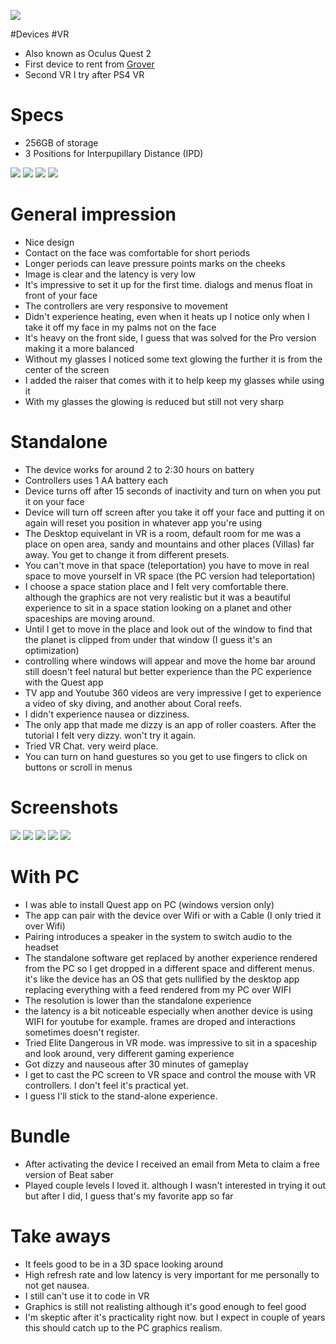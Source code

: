 ![](/public/47c5e0e1c40e096296b6fdf5098a9e10f8ef43623f163a698918d42da9c2b366.jpg)

#Devices #VR 

- Also known as Oculus Quest 2
- First device to rent from [Grover](https://www.grover.com/)
- Second VR I try after PS4 VR

# Specs

- 256GB of storage
- 3 Positions for Interpupillary Distance (IPD)

![](/public/6de7720b7dbf948e0dd77f0d33f781224e0590f8c2128daa0d871d7e3ddd5020.jpg)
![](/public/eee6a3b3c1aec01a09c25bdd89dbea21f5b747e3c4a5d815380de6e731dcaaae.jpg)
![](/public/e257183a0d2f39779bb8180f46c5f408a22a283662bc14502cbf3e77761ffdc2.jpg)
![](/public/720a412976cce4e8a7b977a6d00421804783e4d620b31e3cbfd625ec72538ea3.jpg)

# General impression

- Nice design
- Contact on the face was comfortable for short periods
- Longer periods can leave pressure points marks on the cheeks
- Image is clear and the latency is very low
- It's impressive to set it up for the first time. dialogs and menus float in front of your face
- The controllers are very responsive to movement
- Didn't experience heating, even when it heats up I notice only when I take it off my face in my palms not on the face
- It's heavy on the front side, I guess that was solved for the Pro version making it a more balanced
- Without my glasses I noticed some text glowing the further it is from the center of the screen
- I added the raiser that comes with it to help keep my glasses while using it
- With my glasses the glowing is reduced but still not very sharp

# Standalone 

- The device works for around 2 to 2:30 hours on battery
- Controllers uses 1 AA battery each
- Device turns off after 15 seconds of inactivity and turn on when you put it on your face
- Device will turn off screen after you take it off your face and putting it on again will reset you position in whatever app you're using
- The Desktop equivelant in VR is a room, default room for me was a place on open area, sandy and mountains and other places (Villas) far away. You get to change it from different presets.
- You can't move in that space (teleportation) you have to move in real space to move yourself in VR space (the PC version had teleportation)
- I choose a space station place and I felt very comfortable there. although the graphics are not very realistic but it was a beautiful experience to sit in a space station looking on a planet and other spaceships are moving around.
- Until I get to move in the place and look out of the window to find that the planet is clipped from under that window (I guess it's an optimization)
- controlling where windows will appear and move the home bar around still doesn't feel natural but better experience than the PC experience with the Quest app
- TV app and Youtube 360 videos are very impressive I get to experience a video of sky diving, and another about Coral reefs.
- I didn't experience nausea or dizziness.
- The only app that made me dizzy is an app of roller coasters. After the tutorial I felt very dizzy. won't try it again.
- Tried VR Chat. very weird place.
- You can turn on hand guestures so you get to use fingers to click on buttons or scroll in menus

# Screenshots

![](/public/daa29ba9b10220d20eba5a3e80ea35dbc90e6ff07d51a321dffe30bebe38c24f.jpg)
![](/public/40498ec915e72b4206c6e73cf71fa9a7c11ca150b37ff6bb3039dbe38e234d19.jpg)
![](/public/e45c02e077f47e5949c93b717853406cdc6dbc9cbfb627ee25a11cf82722776e.jpg)
![](/public/d7adb78879594848a303b8449bafa6bf6e0104fa28c0281fdc970c7ab52471cd.jpg)
![](/public/50b46ffb81df2d435aa94bda36c4bd1b802835ea2f2d6a2dd08a0822514d34b1.jpg)

# With PC

- I was able to install Quest app on PC (windows version only)
- The app can pair with the device over Wifi or with a Cable (I only tried it over Wifi)
- Pairing introduces a speaker in the system to switch audio to the headset
- The standalone software get replaced by another experience rendered from the PC so I get dropped in a different space and different menus. it's like the device has an OS that gets nullified by the desktop app replacing everything with a feed rendered from my PC over WIFI
- The resolution is lower than the standalone experience
- the latency is a bit noticeable especially when another device is using WIFI for youtube for example. frames are droped and interactions sometimes doesn't register.
- Tried Elite Dangerous in VR mode. was impressive to sit in a spaceship and look around, very different gaming experience
- Got dizzy and nauseous after 30 minutes of gameplay
- I get to cast the PC screen to VR space and control the mouse with VR controllers. I don't feel it's practical yet.
- I guess I'll stick to the stand-alone experience.

# Bundle

- After activating the device I received an email from Meta to claim a free version of Beat saber
- Played couple levels I loved it. although I wasn't interested in trying it out but after I did, I guess that's my favorite app so far

# Take aways

- It feels good to be in a 3D space looking around
- High refresh rate and low latency is very important for me personally to not get nausea.
- I still can't use it to code in VR
- Graphics is still not realisting although it's good enough to feel good
- I'm skeptic after it's practicality right now. but I expect in couple of years this should catch up to the PC graphics realism.

